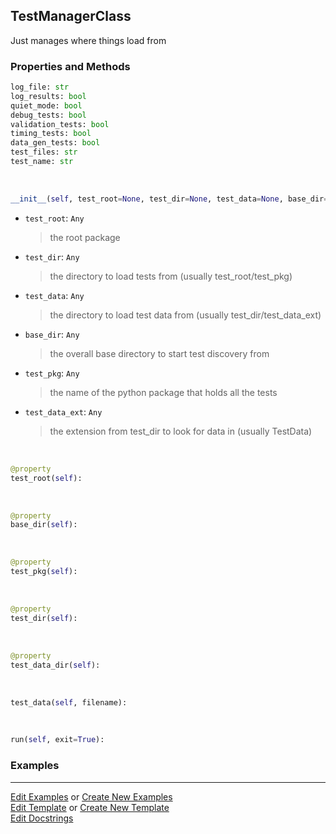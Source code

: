 ## <a id="Peeves.TestUtils.TestManagerClass">TestManagerClass</a>
Just manages where things load from

### Properties and Methods
```python
log_file: str
log_results: bool
quiet_mode: bool
debug_tests: bool
validation_tests: bool
timing_tests: bool
data_gen_tests: bool
test_files: str
test_name: str
```
<a id="Peeves.TestUtils.TestManagerClass.__init__" class="docs-object-method">&nbsp;</a>
```python
__init__(self, test_root=None, test_dir=None, test_data=None, base_dir=None, test_pkg=None, test_data_ext='TestData'): 
```

- `test_root`: `Any`
    >the root package
- `test_dir`: `Any`
    >the directory to load tests from (usually test_root/test_pkg)
- `test_data`: `Any`
    >the directory to load test data from (usually test_dir/test_data_ext)
- `base_dir`: `Any`
    >the overall base directory to start test discovery from
- `test_pkg`: `Any`
    >the name of the python package that holds all the tests
- `test_data_ext`: `Any`
    >the extension from test_dir to look for data in (usually TestData)

<a id="Peeves.TestUtils.TestManagerClass.test_root" class="docs-object-method">&nbsp;</a>
```python
@property
test_root(self): 
```

<a id="Peeves.TestUtils.TestManagerClass.base_dir" class="docs-object-method">&nbsp;</a>
```python
@property
base_dir(self): 
```

<a id="Peeves.TestUtils.TestManagerClass.test_pkg" class="docs-object-method">&nbsp;</a>
```python
@property
test_pkg(self): 
```

<a id="Peeves.TestUtils.TestManagerClass.test_dir" class="docs-object-method">&nbsp;</a>
```python
@property
test_dir(self): 
```

<a id="Peeves.TestUtils.TestManagerClass.test_data_dir" class="docs-object-method">&nbsp;</a>
```python
@property
test_data_dir(self): 
```

<a id="Peeves.TestUtils.TestManagerClass.test_data" class="docs-object-method">&nbsp;</a>
```python
test_data(self, filename): 
```

<a id="Peeves.TestUtils.TestManagerClass.run" class="docs-object-method">&nbsp;</a>
```python
run(self, exit=True): 
```

### Examples


___

[Edit Examples](https://github.com/McCoyGroup/References/edit/gh-pages/Documentation/examples/Peeves/TestUtils/TestManagerClass.md) or 
[Create New Examples](https://github.com/McCoyGroup/References/new/gh-pages/?filename=Documentation/examples/Peeves/TestUtils/TestManagerClass.md) <br/>
[Edit Template](https://github.com/McCoyGroup/References/edit/gh-pages/Documentation/templates/Peeves/TestUtils/TestManagerClass.md) or 
[Create New Template](https://github.com/McCoyGroup/References/new/gh-pages/?filename=Documentation/templates/Peeves/TestUtils/TestManagerClass.md) <br/>
[Edit Docstrings](https://github.com/McCoyGroup/Peeves/edit/master/TestUtils.py?message=Update%20Docs)